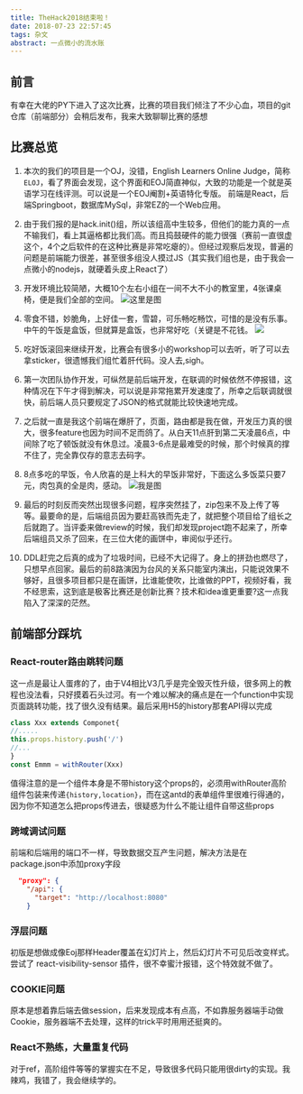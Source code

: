 ```yaml
---
title: TheHack2018结束啦！
date: 2018-07-23 22:57:45
tags: 杂文
abstract: 一点微小的流水账
---
```

## 前言

有幸在大佬的PY下进入了这次比赛，比赛的项目我们倾注了不少心血，项目的git仓库（前端部分）会稍后发布，我来大致聊聊比赛的感想

<!--more-->

## 比赛总览

1. 本次的我们的项目是一个OJ，没错，English Learners Online Judge，简称 `ELOJ`，看了界面会发现，这个界面和EOJ简直神似，大致的功能是一个就是英语学习在线评测。可以说是一个EOJ阉割+英语特化专版。 前端是React，后端Springboot，数据库MySql，非常EZ的一个Web应用。


2. 由于我们报的是hack.init()组，所以该组高中生较多，但他们的能力真的一点不输我们，看上其逼格都比我们高。而且捣鼓硬件的能力很强（赛前一直很虚这个，4个之后软件的在这种比赛是非常吃瘪的）。但经过观察后发现，普遍的问题是前端能力很差，甚至很多组没人摸过JS（其实我们组也是，由于我会一点微小的nodejs，就硬着头皮上React了）

3. 开发环境比较简陋，大概10个左右小组在一间不大不小的教室里，4张课桌椅，便是我们全部的空间。
![这里是图](https://gofun4-pic.oss-cn-hangzhou.aliyuncs.com/a.jpeg)

4. 零食不错，妙脆角，上好佳一套，雪碧，可乐畅吃畅饮，可惜的是没有乐事。中午的午饭是盒饭，但就算是盒饭，也非常好吃（关键是不花钱。
![](https://gofun4-pic.oss-cn-hangzhou.aliyuncs.com/b.jpg)

5. 吃好饭滚回来继续开发，比赛会有很多小的workshop可以去听，听了可以去拿sticker，很遗憾我们组忙着肝代码。没人去,sigh。

6. 第一次团队协作开发，可纵然是前后端开发，在联调的时候依然不停报错，这种情况在下午才得到解决，可以说是非常拖累开发速度了，所幸之后联调就很快，前后端人员只要规定了JSON的格式就能比较快速地完成。

7. 之后就一直是我这个前端在爆肝了，页面，路由都是我在做，开发压力真的很大，很多feature也因为时间不足而鸽了。从白天11点肝到第二天凌晨6点，中间除了吃了顿饭就没有休息过。凌晨3-6点是最难受的时候，那个时候真的撑不住了，完全靠仅存的意志去码字。

8. 8点多吃的早饭，令人欣喜的是上科大的早饭非常好，下面这么多饭菜只要7元，肉包真的全是肉，感动。
![我是图](https://gofun4-pic.oss-cn-hangzhou.aliyuncs.com/c.jpg)

9. 最后的时刻反而突然出现很多问题，程序突然挂了，zip包来不及上传了等等。最要命的是，后端组员因为要赶高铁而先走了，就把整个项目给了组长之后就跑了。当评委来做review的时候，我们却发现project跑不起来了，所幸后端组员又杀了回来，在三位大佬的画饼中，审阅似乎还行。

10. DDL赶完之后真的成为了垃圾时间，已经不大记得了。身上的拼劲也燃尽了，只想早点回家。最后的前8路演因为台风的关系只能室内演出，只能说效果不够好，且很多项目都只是在画饼，比谁能使吹，比谁做的PPT，视频好看，我不经思索，这到底是极客比赛还是创新比赛？技术和idea谁更重要?这一点我陷入了深深的茫然。

## 前端部分踩坑
### React-router路由跳转问题

这一点是最让人蛋疼的了，由于V4相比V3几乎是完全毁灭性升级，很多网上的教程也没法看，只好摸着石头过河。有一个难以解决的痛点是在一个function中实现页面跳转功能，找了很久没有结果。最后采用H5的history那套API得以完成
```js
class Xxx extends Componet{
//.....
this.props.history.push('/')
//...
}
const Emmm = withRouter(Xxx)
```
值得注意的是一个组件本身是不带history这个props的，必须用withRouter高阶组件包装来传递`{history,location}`，而在这antd的表单组件里很难行得通的，因为你不知道怎么把props传进去，很疑惑为什么不能让组件自带这些props

### 跨域调试问题

前端和后端用的端口不一样，导致数据交互产生问题，解决方法是在package.json中添加proxy字段
```json
  "proxy": {
    "/api": {
      "target": "http://localhost:8080"
    }
```
### 浮层问题

初版是想做成像Eoj那样Header覆盖在幻灯片上，然后幻灯片不可见后改变样式。尝试了 react-visibility-sensor 插件，很不幸蜜汁报错，这个特效就不做了。

### COOKIE问题

原本是想着靠后端去做session，后来发现成本有点高，不如靠服务器端手动做Cookie，服务器端不去处理，这样的trick平时用用还挺爽的。

### React不熟练，大量重复代码

对于ref，高阶组件等等的掌握实在不足，导致很多代码只能用很dirty的实现。我辣鸡，我错了，我会继续学的。


